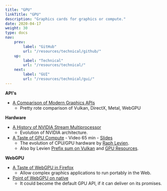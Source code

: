 ```yaml
---
title: "GPU"
linkTitle: "GPU"
description: "Graphics cards for graphics or compute."
date: 2020-04-17
weight: 30
type: docs
nav:
    prev:
        label: "GitHub"
        url: "/resources/technical/github/"
    up:
        label: "Technical"
        url: "/resources/technical/"
    next:
        label: "GUI"
        url: "/resources/technical/gui/"
---
```


**API's**
* [A Comparison of Modern Graphics APIs](https://alain.xyz/blog/comparison-of-modern-graphics-apis)
  * Pretty rote comparison of Vulkan, DirectX, Metal, WebGPU

**Hardware**
* [A History of NVIDIA Stream Multiprocessor](http://fabiensanglard.net/cuda/index.html)
  * Evolution of NVIDIA architecture.
* [A Taste of GPU Compute](https://youtu.be/eqkAaplKBc4) - Video 65 min - [Slides](https://docs.google.com/presentation/d/1FRH81IW9RffkJjm6ILFZ...)
  * The evolution of CPU/GPU hardware by [Raph Levien](https://raph.levien.com/).
  * Also by Levien [Prefix sum on Vulkan](https://raphlinus.github.io/gpu/2020/04/30/prefix-sum.html) and [GPU Resources](https://raphlinus.github.io/gpu/2020/02/12/gpu-resources.html).

**WebGPU**
* [A Taste of WebGPU in Firefox](https://hacks.mozilla.org/2020/04/experimental-webgpu-in-firefox/)
  * Allow complex graphics applications to run portably in the Web.
* [Point of WebGPU on native](http://kvark.github.io/web/gpu/native/2020/05/03/point-of-webgpu-native.html)
  * It could become the default GPU API, if it can deliver on its promises.